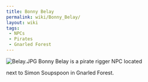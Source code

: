 ```yaml
---
title: Bonny Belay
permalink: wiki/Bonny_Belay/
layout: wiki
tags:
 - NPCs
 - Pirates
 - Gnarled Forest
---
```


![](Belay.JPG "Belay.JPG") Bonny Belay is a pirate rigger NPC located
next to Simon Soupspoon in Gnarled Forest.
